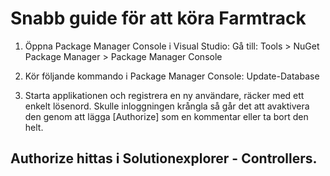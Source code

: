 # Snabb guide för att köra **Farmtrack**

1. Öppna Package Manager Console i Visual Studio:
Gå till: Tools > NuGet Package Manager > Package Manager Console

2. Kör följande kommando i Package Manager Console:
Update-Database

3. Starta applikationen och registrera en ny användare, räcker med ett enkelt lösenord.
Skulle inloggningen krångla så går det att avaktivera den genom att lägga [Authorize] som en kommentar eller ta bort den helt.

## **Authorize hittas i Solutionexplorer - Controllers.**

